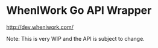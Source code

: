 # WhenIWork Go API Wrapper

http://dev.wheniwork.com/

Note:  This is very WIP and the API is subject to change.
